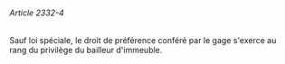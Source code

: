 ###### Article 2332-4

Sauf loi spéciale, le droit de préférence conféré par le gage s'exerce au rang du privilège du bailleur d'immeuble.

